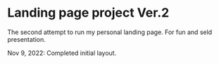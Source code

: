 # Landing page project Ver.2

The second attempt to run my personal landing page. For fun and seld presentation.

Nov 9, 2022: Completed initial layout.
